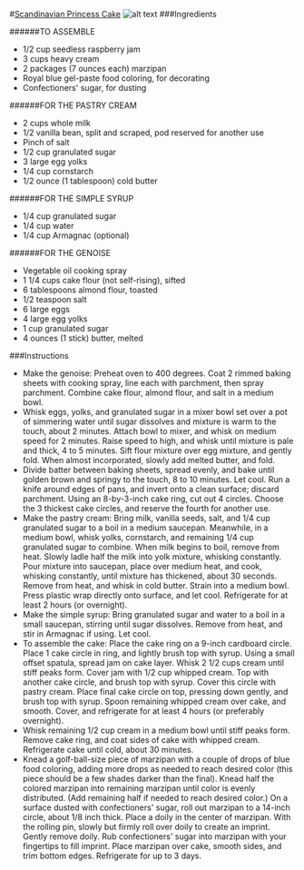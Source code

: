 #[Scandinavian Princess Cake](http://www.marthastewart.com/342413/scandinavian-princess-cake)
![alt text](http://www.marthastewart.com/sites/files/marthastewart.com/styles/wmax-520-highdpi/public/d24/mla103942_1208_cakedoily/mla103942_1208_cakedoily_vert.jpg?itok=uxkRGLwV)
###Ingredients

######TO ASSEMBLE
* 1/2 cup seedless raspberry jam
* 3 cups heavy cream
* 2 packages (7 ounces each) marzipan
* Royal blue gel-paste food coloring, for decorating
* Confectioners' sugar, for dusting

######FOR THE PASTRY CREAM
* 2 cups whole milk
* 1/2 vanilla bean, split and scraped, pod reserved for another use
* Pinch of salt
* 1/2 cup granulated sugar
* 3 large egg yolks
* 1/4 cup cornstarch
* 1/2 ounce (1 tablespoon) cold butter

######FOR THE SIMPLE SYRUP
* 1/4 cup granulated sugar
* 1/4 cup water
* 1/4 cup Armagnac (optional)

######FOR THE GENOISE
* Vegetable oil cooking spray
* 1 1/4 cups cake flour (not self-rising), sifted
* 6 tablespoons almond flour, toasted
* 1/2 teaspoon salt
* 6 large eggs
* 4 large egg yolks
* 1 cup granulated sugar
* 4 ounces (1 stick) butter, melted

###Instructions
* Make the genoise: Preheat oven to 400 degrees. Coat 2 rimmed baking sheets with cooking spray, line each with parchment, then spray parchment. Combine cake flour, almond flour, and salt in a medium bowl.
* Whisk eggs, yolks, and granulated sugar in a mixer bowl set over a pot of simmering water until sugar dissolves and mixture is warm to the touch, about 2 minutes. Attach bowl to mixer, and whisk on medium speed for 2 minutes. Raise speed to high, and whisk until mixture is pale and thick, 4 to 5 minutes. Sift flour mixture over egg mixture, and gently fold. When almost incorporated, slowly add melted butter, and fold.
* Divide batter between baking sheets, spread evenly, and bake until golden brown and springy to the touch, 8 to 10 minutes. Let cool. Run a knife around edges of pans, and invert onto a clean surface; discard parchment. Using an 8-by-3-inch cake ring, cut out 4 circles. Choose the 3 thickest cake circles, and reserve the fourth for another use.
* Make the pastry cream: Bring milk, vanilla seeds, salt, and 1/4 cup granulated sugar to a boil in a medium saucepan. Meanwhile, in a medium bowl, whisk yolks, cornstarch, and remaining 1/4 cup granulated sugar to combine. When milk begins to boil, remove from heat. Slowly ladle half the milk into yolk mixture, whisking constantly. Pour mixture into saucepan, place over medium heat, and cook, whisking constantly, until mixture has thickened, about 30 seconds. Remove from heat, and whisk in cold butter. Strain into a medium bowl. Press plastic wrap directly onto surface, and let cool. Refrigerate for at least 2 hours (or overnight).
* Make the simple syrup: Bring granulated sugar and water to a boil in a small saucepan, stirring until sugar dissolves. Remove from heat, and stir in Armagnac if using. Let cool.
* To assemble the cake: Place the cake ring on a 9-inch cardboard circle. Place 1 cake circle in ring, and lightly brush top with syrup. Using a small offset spatula, spread jam on cake layer. Whisk 2 1/2 cups cream until stiff peaks form. Cover jam with  1/2 cup whipped cream. Top with another cake circle, and brush top with syrup. Cover this circle with pastry cream. Place final cake circle on top, pressing down gently, and brush top with syrup. Spoon remaining whipped cream over cake, and smooth. Cover, and refrigerate for at least 4 hours (or preferably overnight).
* Whisk remaining  1/2 cup cream in a medium bowl until stiff peaks form. Remove cake ring, and coat sides of cake with whipped cream. Refrigerate cake until cold, about 30 minutes.
* Knead a golf-ball-size piece of marzipan with a couple of drops of blue food coloring, adding more drops as needed to reach desired color (this piece should be a few shades darker than the final). Knead half the colored marzipan into remaining marzipan until color is evenly distributed. (Add remaining half if needed to reach desired color.) On a surface dusted with confectioners' sugar, roll out marzipan to a 14-inch circle, about 1/8 inch thick. Place a doily in the center of marzipan. With the rolling pin, slowly but firmly roll over doily to create an imprint. Gently remove doily. Rub confectioners' sugar into marzipan with your fingertips to fill imprint. Place marzipan over cake, smooth sides, and trim bottom edges. Refrigerate for up to 3 days.
